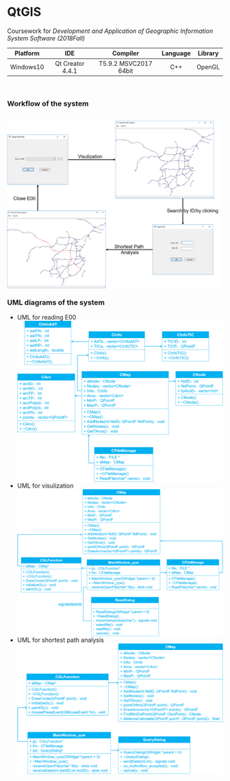 # QtGIS
Coursework for *Development and Application of Geographic Information System Software (2018Fall)*

Platform | IDE | Compiler | Language | Library
:-: | :-: | :-: | :-: | :-:
Windows10 | Qt Creator 4.4.1 | T5.9.2 MSVC2017 64bit | C++ | OpenGL| 

<br/>

### Workflow of the system<br/>
<img src="https://github.com/ywyue/QtGIS/blob/master/figures/QtGIS.png" width="500px" align=center /><br/>
---

### UML diagrams of the system<br/>
* UML for reading E00<br/>
  <img src="https://github.com/ywyue/QtGIS/blob/master/figures/Class_for_reading_E00.png" width="500px" align=center />
* UML for visulization<br/>
  <img src="https://github.com/ywyue/QtGIS/blob/master/figures/Class_for_visulization.png" width="500px" align=center />
* UML for shortest path analysis<br/>
  <img src="https://github.com/ywyue/QtGIS/blob/master/figures/Class_for_shortest_path_analysis.png" width="500px" align=center />